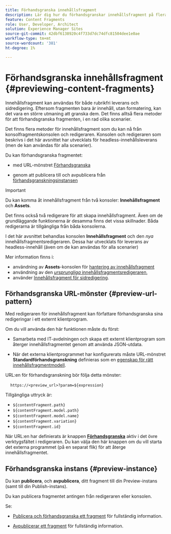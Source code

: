 ```yaml
---
title: Förhandsgranska innehållsfragment
description: Lär dig hur du förhandsgranskar innehållsfragment på flera olika sätt.
feature: Content Fragments
role: User, Developer, Architect
solution: Experience Manager Sites
source-git-commit: 42dbf6138920c4f733d7dc74dfc81504dee1e0ae
workflow-type: tm+mt
source-wordcount: '381'
ht-degree: 1%

---
```


# Förhandsgranska innehållsfragment {#previewing-content-fragments}

Innehållsfragment kan användas för både rubrikfri leverans och sidredigering. Eftersom fragmenten bara är innehåll, utan formatering, kan det vara en större utmaning att granska dem. Det finns alltså flera metoder för att förhandsgranska fragmenten, i en rad olika scenarier.

Det finns flera metoder för innehållsfragment som du kan nå från konsolfragmentskonsolen och redigeraren. Konsolen och redigeraren som beskrivs i det här avsnittet har utvecklats för headless-innehållsleverans (men de kan användas för alla scenarier).

Du kan förhandsgranska fragmentet:

* med URL-mönstret [Förhandsgranska](#preview-url-pattern)

* genom att publicera till och avpublicera från [förhandsgranskningsinstansen](#preview-instance)

<!--
* with a HTML template, using **[Preview]()** from the Content Fragments console
-->

>[!IMPORTANT]
>
>Du kan komma åt innehållsfragment från två konsoler: **Innehållsfragment** och **Assets**.
>
>Det finns också två redigerare för att skapa innehållsfragment. Även om de grundläggande funktionerna är desamma finns det vissa skillnader. Båda redigerarna är tillgängliga från båda konsolerna.
>
>I det här avsnittet behandlas konsolen **Innehållsfragment** och den *nya* innehållsfragmentsredigeraren. Dessa har utvecklats för leverans av headless-innehåll (även om de kan användas för alla scenarier)
>
>Mer information finns i:
>
>* användning av **Assets**-konsolen för [hantering av innehållsfragment](/help/assets/content-fragments/content-fragments-managing.md)
>* användning av den [*ursprungliga* innehållsfragmentsredigeraren](/help/assets/content-fragments/content-fragments-variations.md),
>* använder [Innehållsfragment för sidredigering](/help/sites-cloud/authoring/fragments/content-fragments.md).

## Förhandsgranska URL-mönster {#preview-url-pattern}

Med redigeraren för innehållsfragment kan författare förhandsgranska sina redigeringar i ett externt klientprogram.

Om du vill använda den här funktionen måste du först:

* Samarbeta med IT-avdelningen och skapa ett externt klientprogram som återger innehållsfragmentet genom att använda JSON-utdata.

* När det externa klientprogrammet har konfigurerats måste URL-mönstret **Standardförhandsgranskning** definieras som en [egenskap för rätt innehållsfragmentmodell](/help/sites-cloud/administering/content-fragments/managing-content-fragment-models.md#model-properties).

URL:en för förhandsgranskning bör följa detta mönster:

    `https://<preview_url>?param=${expression}`

Tillgängliga uttryck är:

* `${contentFragment.path}`
* `${contentFragment.model.path}`
* `${contentFragment.model.name}`
* `${contentFragment.variation}`
* `${contentFragment.id}`

När URL:en har definierats är knappen **[Förhandsgranska](/help/sites-cloud/administering/content-fragments/authoring.md#preview-content-fragment)** aktiv i det övre verktygsfältet i redigeraren. Du kan välja den här knappen om du vill starta det externa programmet (på en separat flik) för att återge innehållsfragmentet.

## Förhandsgranska instans {#preview-instance}

Du kan **publicera**, och **avpublicera**, ditt fragment till din Preview-instans (samt till din Publish-instans).

Du kan publicera fragmentet antingen från redigeraren eller konsolen.

Se:

* [Publicera och förhandsgranska ett fragment](/help/sites-cloud/administering/content-fragments/managing.md#publishing-and-previewing-a-fragment) för fullständig information.

* [Avpublicerar ett fragment](/help/sites-cloud/administering/content-fragments/managing.md#unpublishing-a-fragment) för fullständig information.

<!--
## Preview based on a HTML Template {#preview-based-on-a-html-template}

The Content Fragment console provides a **Preview** option for every fragment.

The icon can be selected to open a dialog that represents the fragment based on a HTML template. You can use the default template, or develop and load your own.
-->
